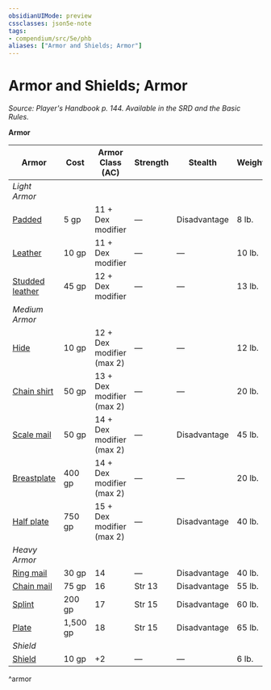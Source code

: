 ```yaml
---
obsidianUIMode: preview
cssclasses: json5e-note
tags:
- compendium/src/5e/phb
aliases: ["Armor and Shields; Armor"]
---
```

# Armor and Shields; Armor
*Source: Player's Handbook p. 144. Available in the SRD and the Basic Rules.* 

**Armor**

| Armor | Cost | Armor Class (AC) | Strength | Stealth | Weight |
|-------|------|------------------|----------|---------|--------|
| *Light Armor* |  |  |  |  |  |
| [Padded](/2-Mechanics/CLI/items/padded-armor.md) | 5 gp | 11 + Dex modifier | — | Disadvantage | 8 lb. |
| [Leather](/2-Mechanics/CLI/items/leather-armor.md) | 10 gp | 11 + Dex modifier | — | — | 10 lb. |
| [Studded leather](/2-Mechanics/CLI/items/studded-leather-armor.md) | 45 gp | 12 + Dex modifier | — | — | 13 lb. |
| *Medium Armor* |  |  |  |  |  |
| [Hide](/2-Mechanics/CLI/items/hide-armor.md) | 10 gp | 12 + Dex modifier (max 2) | — | — | 12 lb. |
| [Chain shirt](/2-Mechanics/CLI/items/chain-shirt.md) | 50 gp | 13 + Dex modifier (max 2) | — | — | 20 lb. |
| [Scale mail](/2-Mechanics/CLI/items/scale-mail.md) | 50 gp | 14 + Dex modifier (max 2) | — | Disadvantage | 45 lb. |
| [Breastplate](/2-Mechanics/CLI/items/breastplate.md) | 400 gp | 14 + Dex modifier (max 2) | — | — | 20 lb. |
| [Half plate](/2-Mechanics/CLI/items/half-plate-armor.md) | 750 gp | 15 + Dex modifier (max 2) | — | Disadvantage | 40 lb. |
| *Heavy Armor* |  |  |  |  |  |
| [Ring mail](/2-Mechanics/CLI/items/ring-mail.md) | 30 gp | 14 | — | Disadvantage | 40 lb. |
| [Chain mail](/2-Mechanics/CLI/items/chain-mail.md) | 75 gp | 16 | Str 13 | Disadvantage | 55 lb. |
| [Splint](/2-Mechanics/CLI/items/splint-armor.md) | 200 gp | 17 | Str 15 | Disadvantage | 60 lb. |
| [Plate](/2-Mechanics/CLI/items/plate-armor.md) | 1,500 gp | 18 | Str 15 | Disadvantage | 65 lb. |
| *Shield* |  |  |  |  |  |
| [Shield](/2-Mechanics/CLI/items/shield.md) | 10 gp | +2 | — | — | 6 lb. |
^armor